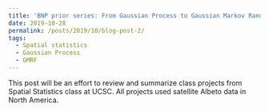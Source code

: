 ```yaml
---
title: 'BNP prior series: From Gaussian Process to Gaussian Markov Random Field: many GP related models applied to Albeto data'
date: 2019-10-28
permalink: /posts/2019/10/blog-post-2/
tags:
  - Spatial statistics
  - Gaussian Process
  - GMRF
---
```


This post will be an effort to review and summarize class projects from Spatial Statistics class at UCSC. All projects used satellite Albeto data in North America. 
 
